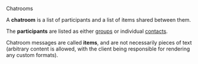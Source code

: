 Chatrooms

A **chatroom** is a list of participants and a list of items shared
between them.

The **participants** are listed as either [groups](/docs/#/group.md)
or individual [contacts](/docs/#/contact.md).

Chatroom messages are called **items**, and are not necessarily pieces
of text (arbitrary content is allowed, with the client being
responsible for rendering any custom formats).
